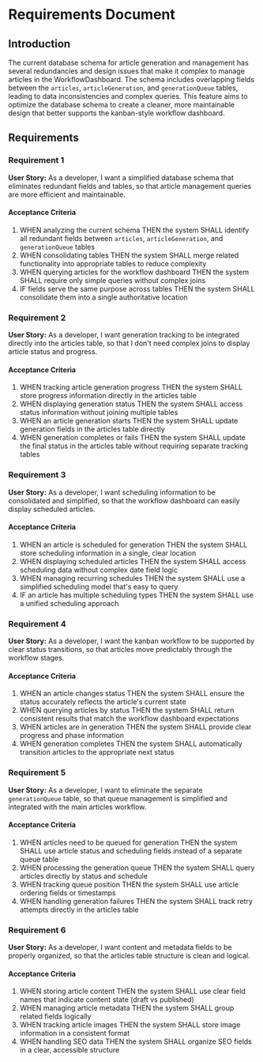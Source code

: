 # Requirements Document

## Introduction

The current database schema for article generation and management has several redundancies and design issues that make it complex to manage articles in the WorkflowDashboard. The schema includes overlapping fields between the `articles`, `articleGeneration`, and `generationQueue` tables, leading to data inconsistencies and complex queries. This feature aims to optimize the database schema to create a cleaner, more maintainable design that better supports the kanban-style workflow dashboard.

## Requirements

### Requirement 1

**User Story:** As a developer, I want a simplified database schema that eliminates redundant fields and tables, so that article management queries are more efficient and maintainable.

#### Acceptance Criteria

1. WHEN analyzing the current schema THEN the system SHALL identify all redundant fields between `articles`, `articleGeneration`, and `generationQueue` tables
2. WHEN consolidating tables THEN the system SHALL merge related functionality into appropriate tables to reduce complexity
3. WHEN querying articles for the workflow dashboard THEN the system SHALL require only simple queries without complex joins
4. IF fields serve the same purpose across tables THEN the system SHALL consolidate them into a single authoritative location

### Requirement 2

**User Story:** As a developer, I want generation tracking to be integrated directly into the articles table, so that I don't need complex joins to display article status and progress.

#### Acceptance Criteria

1. WHEN tracking article generation progress THEN the system SHALL store progress information directly in the articles table
2. WHEN displaying generation status THEN the system SHALL access status information without joining multiple tables
3. WHEN an article generation starts THEN the system SHALL update generation fields in the articles table directly
4. WHEN generation completes or fails THEN the system SHALL update the final status in the articles table without requiring separate tracking tables

### Requirement 3

**User Story:** As a developer, I want scheduling information to be consolidated and simplified, so that the workflow dashboard can easily display scheduled articles.

#### Acceptance Criteria

1. WHEN an article is scheduled for generation THEN the system SHALL store scheduling information in a single, clear location
2. WHEN displaying scheduled articles THEN the system SHALL access scheduling data without complex date field logic
3. WHEN managing recurring schedules THEN the system SHALL use a simplified scheduling model that's easy to query
4. IF an article has multiple scheduling types THEN the system SHALL use a unified scheduling approach

### Requirement 4

**User Story:** As a developer, I want the kanban workflow to be supported by clear status transitions, so that articles move predictably through the workflow stages.

#### Acceptance Criteria

1. WHEN an article changes status THEN the system SHALL ensure the status accurately reflects the article's current state
2. WHEN querying articles by status THEN the system SHALL return consistent results that match the workflow dashboard expectations
3. WHEN articles are in generation THEN the system SHALL provide clear progress and phase information
4. WHEN generation completes THEN the system SHALL automatically transition articles to the appropriate next status

### Requirement 5

**User Story:** As a developer, I want to eliminate the separate `generationQueue` table, so that queue management is simplified and integrated with the main articles workflow.

#### Acceptance Criteria

1. WHEN articles need to be queued for generation THEN the system SHALL use article status and scheduling fields instead of a separate queue table
2. WHEN processing the generation queue THEN the system SHALL query articles directly by status and schedule
3. WHEN tracking queue position THEN the system SHALL use article ordering fields or timestamps
4. WHEN handling generation failures THEN the system SHALL track retry attempts directly in the articles table

### Requirement 6

**User Story:** As a developer, I want content and metadata fields to be properly organized, so that the articles table structure is clean and logical.

#### Acceptance Criteria

1. WHEN storing article content THEN the system SHALL use clear field names that indicate content state (draft vs published)
2. WHEN managing article metadata THEN the system SHALL group related fields logically
3. WHEN tracking article images THEN the system SHALL store image information in a consistent format
4. WHEN handling SEO data THEN the system SHALL organize SEO fields in a clear, accessible structure